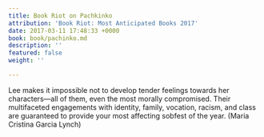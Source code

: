 ```yaml
---
title: Book Riot on Pachkinko
attribution: 'Book Riot: Most Anticipated Books 2017'
date: 2017-03-11 17:48:33 +0000
book: book/pachinko.md
description: ''
featured: false
weight: ''

---
```

Lee makes it impossible not to develop tender feelings towards her characters—all of them, even the most morally compromised. Their multifaceted engagements with identity, family, vocation, racism, and class are guaranteed to provide your most affecting sobfest of the year. (Maria Cristina Garcia Lynch)